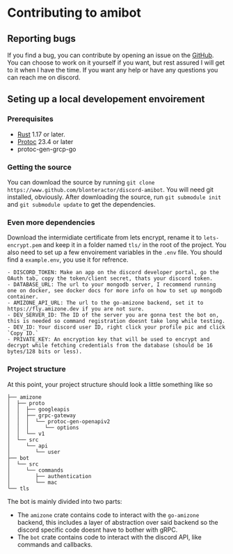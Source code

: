 # Contributing to amibot

## Reporting bugs

If you find a bug, you can contribute by opening an issue on the
[GitHub](https://www.github.com/blonteractor/discord-amibot/issues). You can
choose to work on it yourself if you want, but rest assured I will get to it
when I have the time. If you want any help or have any questions you can reach
me on discord.

## Seting up a local developement envoirement

### Prerequisites

- [Rust](https://www.rustlang.org) 1.17 or later.
- [Protoc]() 23.4 or later
- protoc-gen-grcp-go

### Getting the source

You can download the source by running
`git clone https://www.github.com/blonteractor/discord-amibot`. You will need
git installed, obviously. After downloading the source, run `git submodule init`
and `git submodule update` to get the dependencies.

### Even more dependencies

Download the intermidiate certificate from lets encrypt, rename it to
`lets-encrypt.pem` and keep it in a folder named `tls/` in the root of the
project. You also need to set up a few envoirement variables in the `.env` file.
You should find a `example.env`, you use it for refrence.

    - DISCORD_TOKEN: Make an app on the discord developer portal, go the OAuth tab, copy the token/client secret, thats your discord token.
    - DATABASE_URL: The url to your mongodb server, I recommend running one on docker, see docker docs for more info on how to set up mongodb container.
    - AMIZONE_API_URL: The url to the go-amizone backend, set it to https://fly.amizone.dev if you are not sure.
    - DEV_SERVER_ID: The ID of the server you are gonna test the bot on, this is needed so command registration doesnt take long while testing.
    - DEV_ID: Your discord user ID, right click your profile pic and click `Copy ID.`
    - PRIVATE_KEY: An encryption key that will be used to encrypt and decrypt while fetching credentials from the database (should be 16 bytes/128 bits or less).

### Project structure

At this point, your project structure should look a little something like so

```text
├── amizone
│  ├── proto
│  │  ├── googleapis
│  │  ├── grpc-gateway
│  │  │  └── protoc-gen-openapiv2
│  │  │     └── options
│  │  └── v1
│  └── src
│     └── api
│        └── user
├── bot
│  └── src
│     └── commands
│        ├── authentication
│        └── mac
└── tls
```

The bot is mainly divided into two parts:

- The `amizone` crate contains code to interact with the `go-amizone` backend,
  this includes a layer of abstraction over said backend so the discord specific
  code doesnt have to bother with gRPC.
- The `bot` crate contains code to interact with the discord API, like commands
  and callbacks.
